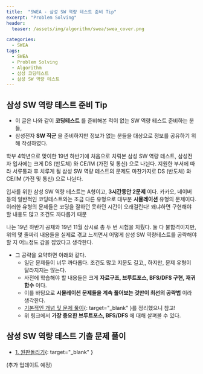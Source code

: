 ```yaml
---
title:  "SWEA - 삼성 SW 역량 테스트 준비 Tip"
excerpt: "Problem Solving"
header:
  teaser: /assets/img/algorithm/swea/swea_cover.png

categories:
  - SWEA
tags:
  - SWEA
  - Problem Solving
  - Algorithm
  - 삼성 코딩테스트
  - 삼성 SW 역량 테스트
---
```


## 삼성 SW 역량 테스트 준비 Tip

- 이 글은 나와 같이 __코딩테스트__ 를 준비해본 적이 없는 SW 역량 테스트 준비하는 분들, 
- 삼성전자 __SW 직군__ 을 준비하지만 정보가 없는 분들을 대상으로 정보를 공유하기 위해 작성하였다.

학부 4학년으로 맞이한 19년 하반기에 처음으로 치뤄본 삼성 SW 역량 테스트,
삼성전자 입사에는 크게 DS (반도체) 와 CE/IM (가전 및 통신) 으로 나뉜다.
지원한 부서에 따라 서류통과 후 치루게 될 삼성 SW 역량 테스트의 문제도 마찬가지로 DS (반도체) 와 CE/IM (가전 및 통신) 으로 나뉜다.

입사를 위한 삼성 SW 역량 테스트는 A형이고, __3시간동안 2문제__ 이다. 
카카오, 네이버 등의 일반적인 코딩테스트와는 조금 다른 유형으로 대부분 __시뮬레이션__ 유형의 문제이다.
이러한 유형의 문제들은 코딩을 잘하던 못하던 시간이 오래걸린다! 왜냐하면 구현해야 할 내용도 많고 조건도 까다롭기 때문

나는 19년 하반기 공채와 19년 11월 상시로 총 두 번 시험을 치뤘다. 
둘 다 불합격이지만, 위의 몇 줄짜리 내용들을 실제로 겪고 느끼면서 
어떻게 삼성 SW 역량테스트를 공략해야 할 지 어느정도 감을 잡았다고 생각한다.

- 그 공략을 요약하면 아래와 같다.
  - 일단 문제들이 너무 까다롭다. 조건도 많고 지문도 길고,, 하지만, 문제 유형이 달라지지는 않는다.
  - 사전에 학습해야 할 내용들은 크게 __자료구조, 브루트포스, BFS/DFS 구현, 재귀함수__ 이다.
  - 이를 바탕으로 __시뮬레이션 문제들을 계속 풀어보는 것만이 최선의 공략법__ 이라 생각한다.
  * [기본적인 개념 및 문제 풀이](https://hyunjae-lee.github.io/posts/#problem-solving){: target="_blank" }를 정리했으니 참고!
  * 위 링크에서 __가장 중요한 브루트포스, BFS/DFS__ 에 대해 살펴볼 수 있다.


## 삼성 SW 역량 테스트 기출 문제 풀이

* [1. 원판돌리기](https://hyunjae-lee.github.io/boj/17822sol/){: target="_blank" }

(추가 업데이트 예정)